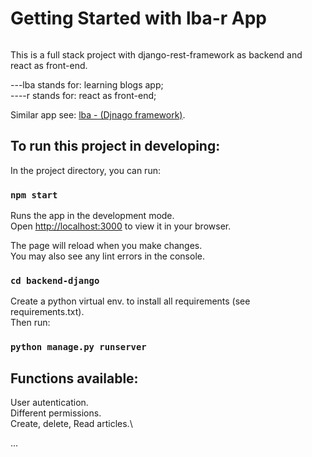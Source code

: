 # Getting Started with lba-r App

<img scr="./public/projectcover.png" width="300"/>
<p>This is a full stack project with django-rest-framework as backend and react as front-end.</p>
---lba stands for: learning blogs app;</br>
----r stands for: react as front-end;</br>

Similar app see: <a href="https://github.com/Jo-Zh/lba" >lba - (Djnago framework)</a>.

## To run this project in developing:

In the project directory, you can run:

### `npm start`

Runs the app in the development mode.\
Open [http://localhost:3000](http://localhost:3000) to view it in your browser.

The page will reload when you make changes.\
You may also see any lint errors in the console.

### `cd backend-django`

Create a python virtual env. to install all requirements (see requirements.txt).\
Then run:

### `python manage.py runserver`

## Functions available:

User autentication.\
Different permissions.\
Create, delete, Read articles.\

...
